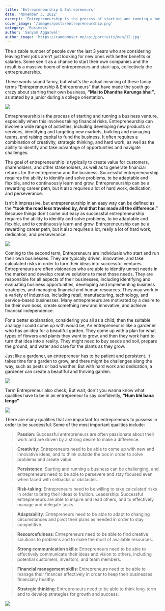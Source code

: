 ```yaml
---
title: 'Entrepreneurship & Entrepreneurs'
date: 'November 3, 2022'
excerpt: 'Entrepreneurship is the process of starting and running a business venture, especially when this involves taking financial risks.'
cover_image: '/images/posts/entrepreneurship.png'
category: 'Business'
author: 'Sanyam Aggarwal'
author_image: 'https://randomuser.me/api/portraits/men/12.jpg'
---
```


The sizable number of people over the last 3 years who are considering leaving their jobs aren’t just looking for new ones with better benefits or salaries. Some see it as a chance to start their own companies and the result is a massive boom of entrepreneurs and start-ups, collectively the entrepreunership.

These words sound fancy, but what's the actual meaning of these fancy terms “Entrepreneurship & Entrepreneurs” that have made the youth go crazy about starting their own business, **“Mai to Dhandha Karunga bhai”**, as stated by a junior during a college orientation. 

![](https://images2.imgbox.com/0b/1d/UcKG3owR_o.png)

Entrepreneurship is the process of starting and running a business venture, especially when this involves taking financial risks. Entrepreneurship can involve a wide range of activities, including developing new products or services, identifying and targeting new markets, building and managing teams, and raising capital to fund the business. It often requires a combination of creativity, strategic thinking, and hard work, as well as the ability to identify and take advantage of opportunities and navigate challenges. 

The goal of entrepreneurship is typically to create value for customers, shareholders, and other stakeholders, as well as to generate financial returns for the entrepreneur and the business. Successful entrepreneurship requires the ability to identify and solve problems, to be adaptable and flexible, and to continuously learn and grow. Entrepreneurship can be a rewarding career path, but it also requires a lot of hard work, dedication, and perseverance. 

Isn't it impressive, but entrepreneurship in an easy way can be defined as the **“took the road less traveled by, And that has made all the difference.”** Because things don't come out easy as successful entrepreneurship requires the ability to identify and solve problems, to be adaptable and flexible, and to continuously learn and grow. Entrepreneurship can be a rewarding career path, but it also requires a lot, really a lot of hard work, dedication, and perseverance. 

![](https://images2.imgbox.com/ec/7a/iWkseN4C_o.png)

Coming to the second term, Entrepreneurs are individuals who start and run their own businesses. They are typically driven, innovative, and take calculated risks in order to turn their ideas into successful ventures. Entrepreneurs are often visionaries who are able to identify unmet needs in the market and develop creative solutions to meet those needs. They are responsible for all aspects of their businesses, including identifying and evaluating business opportunities, developing and implementing business strategies, and managing financial and human resources. They may work in a variety of industries, including retail, manufacturing, technology, and service-based businesses. Many entrepreneurs are motivated by a desire to be their own boss, create something new and innovative, and achieve financial independence.

For a better explanation, considering you all as a child, then the suitable analogy I could come up with would be, An entrepreneur is like a gardener who has an idea for a beautiful garden. They come up with a plan for what types of flowers and plants they want to grow, and then they work hard to turn that idea into a reality. They might need to buy seeds and soil, prepare the ground, and water and care for the plants as they grow.

Just like a gardener, an entrepreneur has to be patient and persistent. It takes time for a garden to grow, and there might be challenges along the way, such as pests or bad weather. But with hard work and dedication, a gardener can create a beautiful and thriving garden.

![](https://images2.imgbox.com/f9/fe/FfXgMvo4_o.png)

Term Entrepreneur also check, But wait, don't you wanna know what qualities have to be in an entrepreneur to say confidently, **“Hum bhi bana lenge”**

![](https://images2.imgbox.com/37/d7/XrE0k5Ne_o.png)

There are many qualities that are important for entrepreneurs to possess in order to be successful. Some of the most important qualities include:

> **Passion**: Successful entrepreneurs are often passionate about their work and are driven by a strong desire to make a difference.

> **Creativity**: Entrepreneurs need to be able to come up with new and innovative ideas, and to think outside the box in order to solve problems and create value.

> **Persistence**: Starting and running a business can be challenging, and entrepreneurs need to be able to persevere and stay focused even when faced with setbacks or obstacles.

> **Risk-taking**: Entrepreneurs need to be willing to take calculated risks in order to bring their ideas to fruition.
Leadership: Successful entrepreneurs are able to inspire and lead others, and to effectively manage and delegate tasks.

> **Adaptability**: Entrepreneurs need to be able to adapt to changing circumstances and pivot their plans as needed in order to stay competitive.

> **Resourcefulness**: Entrepreneurs need to be able to find creative solutions to problems and to make the most of available resources.

> **Strong communication skills**: Entrepreneurs need to be able to effectively communicate their ideas and vision to others, including potential customers, investors, and team members.

> **Financial management skills**: Entrepreneurs need to be able to manage their finances effectively in order to keep their businesses financially healthy.

> **Strategic thinking**: Entrepreneurs need to be able to think long-term and to develop strategies for growth and success.

![](https://images2.imgbox.com/fe/46/ROVAyJb8_o.png)